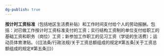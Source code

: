 ```yaml
---
dg-publish: true
---
```

**按计时工资标准**（包括地区生活费补贴）和工作时间支付给个人的劳动报酬。包括：对已做工作按计时工资标准支付的工资；实行结构工资制的单位支付给职工的基础工资和职务（岗位）工资；新参加工作职工的见习工资（学徒的生活费）；运动员体育津贴。（《[[法条/行政法规/关于工资总额组成的规定#第五条\|关于工资总额组成的规定#第五条]]》）